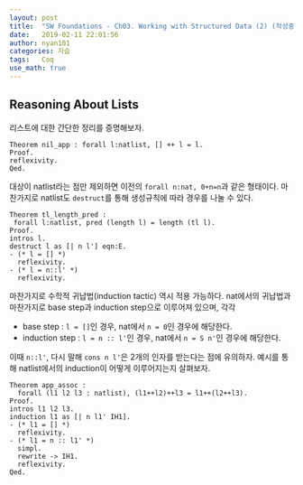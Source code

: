 ```yaml
---
layout: post
title:  "SW Foundations - Ch03. Working with Structured Data (2) (작성중)"
date:   2019-02-11 22:01:56
author: nyan101
categories: 자습
tags:	Coq
use_math: true
---
```




## Reasoning About Lists

리스트에 대한 간단한 정리를 증명해보자.

```Coq
Theorem nil_app : forall l:natlist, [] ++ l = l.
Proof.
reflexivity.
Qed.
```

대상이 natlist라는 점만 제외하면 이전의 `forall n:nat, 0+n=n`과 같은 형태이다. 마찬가지로 natlist도 `destruct`를 통해 생성규칙에 따라 경우를 나눌 수 있다.

```Coq
Theorem tl_length_pred :
 forall l:natlist, pred (length l) = length (tl l).
Proof.
intros l.
destruct l as [| n l'] eqn:E.
- (* l = [] *)
  reflexivity.
- (* l = n::l' *)
  reflexivity.
```

마찬가지로 수학적 귀납법(induction tactic) 역시 적용 가능하다. nat에서의 귀납법과 마찬가지로 base step과 induction step으로 이루어져 있으며, 각각

* base step : `l = []`인 경우, nat에서 `n = 0`인 경우에 해당한다.
* induction step : `l = n :: l'`인 경우, nat에서 `n = S n'`인 경우에 해당한다.

이때 `n::l'`, 다시 말해 `cons n l'`은 2개의 인자를 받는다는 점에 유의하자. 예시를 통해 natlist에서의 induction이 어떻게 이루어지는지 살펴보자.

```Coq
Theorem app_assoc :
  forall (l1 l2 l3 : natlist), (l1++l2)++l3 = l1++(l2++l3).
Proof.
intros l1 l2 l3.
induction l1 as [| n l1' IH1].
- (* l1 = [] *)
  reflexivity.
- (* l1 = n :: l1' *)
  simpl.
  rewrite -> IH1.
  reflexivity.
Qed.
```

